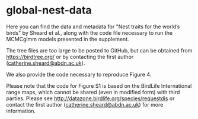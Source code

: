 # global-nest-data

Here you can find the data and metadata for "Nest traits for the world’s birds" by Sheard et al., along with the code file necessary to run the MCMCglmm models presented in the supplement.

The tree files are too large to be posted to GitHub, but can be obtained from https://birdtree.org/ or by contacting the first author (catherine.sheard@abdn.ac.uk).

We also provide the code necessary to reproduce Figure 4.

Please note that the code for Figure S1 is based on the BirdLife International range maps, which cannot be shared (even in modified form) with third parties. Please see http://datazone.birdlife.org/species/requestdis or contact the first author (catherine.sheard@abdn.ac.uk) for more information.
